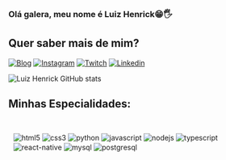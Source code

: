 
### Olá galera, meu nome é Luiz Henrick😁🖐

## Quer saber mais de mim?

[![Blog](https://img.shields.io/website?label=luizhenrick-developer.com&style=for-the-badge&url=https://luizhenrick-programmer.github.io/luizhenrick-developer/)](https://luizhenrick-programmer.github.io/luizhenrick-developer/)
[![Instagram](https://img.shields.io/badge/Instagram-E4405F?style=for-the-badge&logo=instagram&logoColor=white)](https://instagram.com/developer_abreu)
[![Twitch](	https://img.shields.io/badge/Twitch-9146FF?style=for-the-badge&logo=twitch&logoColor=white)](https://www.twitch.tv/deputadohenrick)
[![Linkedin](https://img.shields.io/badge/LinkedIn-0077B5?style=for-the-badge&logo=linkedin&logoColor=white)](https://www.linkedin.com/in/luiz-henrick-abreu-74b474224/)

![Luiz Henrick GitHub stats](https://github-readme-stats.vercel.app/api?username=luizhenrick-programmer&show_icons=true&theme=dracula)


## Minhas Especialidades:

<div style="padding: 10"><br/>
    <img align='center' alt='html5' src='https://img.shields.io/badge/HTML5-E34F26?style=for-the-badge&logo=html5&logoColor=white' />
    <img align='center' alt='css3' src='https://img.shields.io/badge/CSS3-1572B6?style=for-the-badge&logo=css3&logoColor=white' />
    <img align='center' alt='python' src='https://img.shields.io/badge/Python-14354C?style=for-the-badge&logo=python&logoColor=white' />
    <img align='center' alt='javascript' src='https://img.shields.io/badge/JavaScript-323330?style=for-the-badge&logo=javascript&logoColor=F7DF1E' />
    <img align='center' alt='nodejs' src='https://img.shields.io/badge/Node.js-43853D?style=for-the-badge&logo=node.js&logoColor=white' />
    <img align='center' alt='typescript' src='https://img.shields.io/badge/TypeScript-007ACC?style=for-the-badge&logo=typescript&logoColor=white' />
    <img align='center' alt='react-native' src='https://img.shields.io/badge/React_Native-20232A?style=for-the-badge&logo=react&logoColor=61DAFB' />
    <img align='center' alt='mysql' src='https://img.shields.io/badge/MySQL-00000F?style=for-the-badge&logo=mysql&logoColor=white' />
    <img align='center' alt='postgresql' src='https://img.shields.io/badge/PostgreSQL-316192?style=for-the-badge&logo=postgresql&logoColor=white' />
</div>
